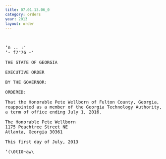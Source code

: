 ```yaml
---
title: 07.01.13.06_0
category: orders
year: 2013
layout: order
---
```


<pre>    

‘n .. :'
‘- f7"76 -'

THE STATE OF GEORGIA

EXECUTIVE ORDER

BY THE GOVERNOR:

ORDERED:

That the Honorable Pete Wellborn of Fulton County, Georgia, is
reappointed as a member of the Georgia Technology Authority, for
a term of office ending July 1, 2016.

The Honorable Pete Wellborn
1175 Peachtree Street NE
Atlanta, Georgia 30361

This first day of July, 2013

‘(\0tI0~aw\<J._D¢aL

GOVERNOR

</pre>
